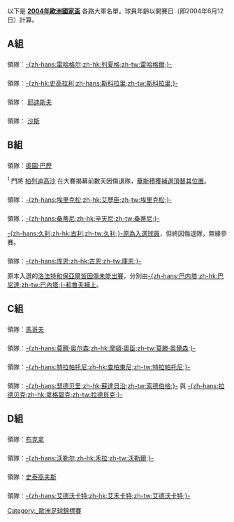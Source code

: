 以下是
**[2004年歐洲國家盃](https://zh.wikipedia.org/wiki/2004年歐洲國家盃 "wikilink")**
各路大軍名單。球員年齡以開賽日（即2004年6月12日）計算。

## A組

###

領隊︰[-{zh-hans:雷哈格尔;zh-hk:列夏格;zh-tw:雷哈格爾;}-](https://zh.wikipedia.org/wiki/奥托·雷哈格尔 "wikilink")


###

領隊︰[-{zh-hk:史高拉利;zh-hans:斯科拉里;zh-tw:斯科拉里;}-](../Page/路易斯·菲利佩·斯科拉里.md "wikilink")


###

領隊︰ [耶迪斯夫](https://zh.wikipedia.org/wiki/耶迪斯夫 "wikilink")


###

領隊︰ [沙斯](https://zh.wikipedia.org/wiki/沙斯 "wikilink")


## B組

###

領隊︰[奧圖·巴歷](https://zh.wikipedia.org/wiki/奧圖·巴歷 "wikilink")


<sup>1</sup> 門將 [柏列迪高沙](https://zh.wikipedia.org/wiki/柏列迪高沙 "wikilink")
在大賽揭幕前數天因傷退隊，[華斯積獲補選頂替其位置](https://zh.wikipedia.org/wiki/華斯積 "wikilink")。

###

領隊︰[-{zh-hans:埃里克松;zh-hk:艾歷臣;zh-tw:埃里克松;}-](../Page/斯文·約蘭·艾歷臣.md "wikilink")


###

領隊︰[-{zh-hans:桑蒂尼;zh-hk:辛天尼;zh-tw:桑蒂尼;}-](../Page/積基斯·辛天尼.md "wikilink")


[-{zh-hans:久利;zh-hk:古利;zh-tw:久利;}-原為入選球員](../Page/吕多维克·久利.md "wikilink")，但終因傷退隊，無緣參賽。

###

領隊︰[-{zh-hans:库恩;zh-hk:古恩;zh-tw:庫恩;}-](../Page/雅各布·库恩.md "wikilink")


原本入選的[洛法特和](https://zh.wikipedia.org/wiki/洛法特 "wikilink")[保亞爾皆因傷未能出賽](https://zh.wikipedia.org/wiki/保亞爾 "wikilink")，分別由[-{zh-hans:巴内塔;zh-hk:巴尼達;zh-tw:巴內塔;}-和](../Page/特兰基洛·巴内塔.md "wikilink")[魯夫補上](https://zh.wikipedia.org/wiki/魯夫 "wikilink")。

## C組

###

領隊︰[馬哥夫](https://zh.wikipedia.org/wiki/馬哥夫 "wikilink")


###

領隊︰[-{zh-hans:莫腾·奥尔森;zh-hk:摩頓·奧臣;zh-tw:莫滕·奧爾森;}-](../Page/摩頓·奧臣.md "wikilink")


###

領隊︰[-{zh-hans:特拉帕托尼;zh-hk:查柏東尼;zh-tw:特拉帕托尼;}-](../Page/吉奥瓦尼·特拉帕托尼.md "wikilink")


###

領隊︰[-{zh-hans:瑟德贝里;zh-hk:蘇達貝治;zh-tw:索德伯格;}-](https://zh.wikipedia.org/wiki/汤米·索德伯格 "wikilink")
與
[-{zh-hans:拉德贝克;zh-hk:拿格碧克;zh-tw:拉德貝克;}-](../Page/拉尔斯·拉德贝克.md "wikilink")


## D組

###

領隊︰[布克拿](https://zh.wikipedia.org/wiki/布克拿 "wikilink")


###

領隊︰[-{zh-hans:沃勒尔;zh-hk:禾拉;zh-tw:沃勒爾;}-](../Page/鲁迪·沃勒尔.md "wikilink")


###

領隊︰[史泰高夫斯](https://zh.wikipedia.org/wiki/史泰高夫斯 "wikilink")


###

領隊︰[-{zh-hans:艾德沃卡特;zh-hk:艾禾卡特;zh-tw:艾德沃卡特;}-](../Page/迪克·艾德沃卡特.md "wikilink")


[Category:_歐洲足球錦標賽](https://zh.wikipedia.org/wiki/Category:_歐洲足球錦標賽 "wikilink")